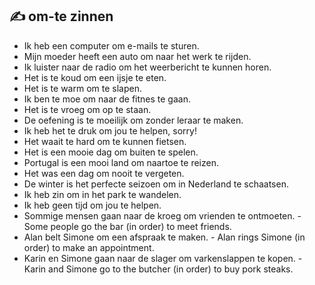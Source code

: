 ## :writing_hand: om-te zinnen

- Ik heb een computer om e-mails te sturen.  
- Mijn moeder heeft een auto om naar het werk te rijden.  
- Ik luister naar de radio om het weerbericht te kunnen horen.  
- Het is te koud om een ijsje te eten.  
- Het is te warm om te slapen.  
- Ik ben te moe om naar de fitnes te gaan.  
- Het is te vroeg om op te staan.  
- De oefening is te moeilijk om zonder leraar te maken.  
- Ik heb het te druk om jou te helpen, sorry!  
- Het waait te hard om te kunnen fietsen.  
- Het is een mooie dag om buiten te spelen.  
- Portugal is een mooi land om naartoe te reizen.  
- Het was een dag om nooit te vergeten.  
- De winter is het perfecte seizoen om in Nederland te schaatsen.  
- Ik heb zin om in het park te wandelen.  
- Ik heb geen tijd om jou te helpen.  
- Sommige mensen gaan naar de kroeg om vrienden te ontmoeten. - Some people go the bar (in order) to meet friends.  
- Alan belt Simone om een afspraak te maken. - Alan rings Simone (in order) to make an appointment.  
- Karin en Simone gaan naar de slager om varkenslappen te kopen. - Karin and Simone go to the butcher (in order) to buy pork steaks.  
